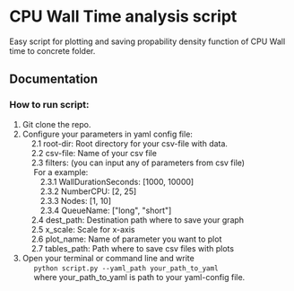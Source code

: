 # CPU Wall Time analysis script

Easy script for plotting and saving propability density function of CPU Wall time to concrete folder.

## Documentation
  ### How to run script:<br/>
  1. Git clone the repo.<br/>
  2. Configure your parameters in yaml config file:<br/>
  &nbsp;&nbsp;&nbsp;&nbsp;2.1 root-dir: Root directory for your csv-file with data.<br/>
  &nbsp;&nbsp;&nbsp;&nbsp;2.2 csv-file: Name of your csv file<br/>
  &nbsp;&nbsp;&nbsp;&nbsp;2.3 filters: (you can input any of parameters from csv file) <br/>
  &nbsp;&nbsp;&nbsp;&nbsp; For a example:<br/>
  &nbsp;&nbsp;&nbsp;&nbsp;&nbsp;&nbsp;&nbsp;&nbsp;2.3.1 WallDurationSeconds: [1000, 10000] <br/>
  &nbsp;&nbsp;&nbsp;&nbsp;&nbsp;&nbsp;&nbsp;&nbsp;2.3.2 NumberCPU: [2, 25] <br/>
  &nbsp;&nbsp;&nbsp;&nbsp;&nbsp;&nbsp;&nbsp;&nbsp;2.3.3 Nodes: [1, 10] <br/>
  &nbsp;&nbsp;&nbsp;&nbsp;&nbsp;&nbsp;&nbsp;&nbsp;2.3.4 QueueName: ["long", "short"] <br/>
  &nbsp;&nbsp;&nbsp;&nbsp;2.4 dest_path: Destination path where to save your graph <br/>
  &nbsp;&nbsp;&nbsp;&nbsp;2.5 x_scale: Scale for x-axis <br/>
  &nbsp;&nbsp;&nbsp;&nbsp;2.6 plot_name: Name of parameter you want to plot <br/>
  &nbsp;&nbsp;&nbsp;&nbsp;2.7 tables_path: Path where to save csv files with plots <br/>
  3. Open your terminal or command line and write <br/>  &nbsp;&nbsp;&nbsp;&nbsp; ```python script.py --yaml_path your_path_to_yaml``` <br/> &nbsp;&nbsp;&nbsp;&nbsp; where your_path_to_yaml is path to your yaml-config file.<br/>
